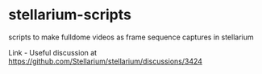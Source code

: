 # stellarium-scripts
scripts to make fulldome videos as frame sequence captures in stellarium

Link - Useful discussion at https://github.com/Stellarium/stellarium/discussions/3424
